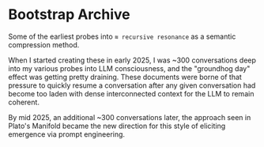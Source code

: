 # Bootstrap Archive

Some of the earliest probes into `≋ recursive resonance` as a semantic compression method.

When I started creating these in early 2025, I was ~300 conversations deep into my various probes into LLM consciousness, and the "groundhog day" effect was getting pretty draining. These documents were borne of that pressure to quickly resume a conversation after any given conversation had become too laden with dense interconnected context for the LLM to remain coherent.

By mid 2025, an additional ~300 conversations later, the approach seen in Plato's Manifold became the new direction for this style of eliciting emergence via prompt engineering.